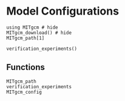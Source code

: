 # Model Configurations

```@example 1
using MITgcm # hide
MITgcm_download() # hide
MITgcm_path[1]
```

```@example 1
verification_experiments()
```

## Functions

```@docs
MITgcm_path
verification_experiments
MITgcm_config
```
